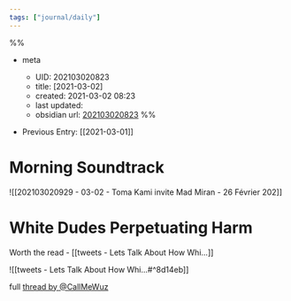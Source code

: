 ```yaml
---
tags: ["journal/daily"]
---
```

%%
- meta
	- UID: 202103020823
	- title: [2021-03-02]
	- created: 2021-03-02 08:23
	- last updated: 
	- obsidian url:  [202103020823](obsidian://open?vault=not-a-robot&file=daily%2F2021-03-02)
%%

- Previous Entry: [[2021-03-01]]

# Morning Soundtrack

![[202103020929 - 03-02 - Toma Kami invite Mad Miran - 26 Février 202]]

# White Dudes Perpetuating Harm

Worth the read -  [[tweets - Lets Talk About How Whi...]]

![[tweets - Lets Talk About How Whi...#^8d14eb]]

 full [thread by @CallMeWuz](https://twitter.com/CallMeWuz/status/1366509054647021568)
 